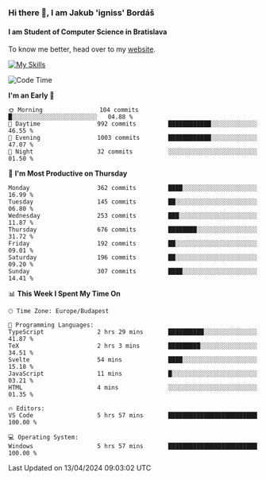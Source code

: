 ### Hi there 👋, I am Jakub 'igniss' Bordáš

#### I am Student of Computer Science in Bratislava
To know me better, head over to my [website](https://bordas.sk).

[![My Skills](https://skillicons.dev/icons?i=js,html,css,figma,svelte,java,kotlin,python,postgresql,typescript,nest,nodejs)](https://bordas.sk)


<!--START_SECTION:waka-->
![Code Time](http://img.shields.io/badge/Code%20Time-1%2C464%20hrs%2049%20mins-blue)

**I'm an Early 🐤** 

```text
🌞 Morning                104 commits         █░░░░░░░░░░░░░░░░░░░░░░░░   04.88 % 
🌆 Daytime                992 commits         ████████████░░░░░░░░░░░░░   46.55 % 
🌃 Evening                1003 commits        ████████████░░░░░░░░░░░░░   47.07 % 
🌙 Night                  32 commits          ░░░░░░░░░░░░░░░░░░░░░░░░░   01.50 % 
```
📅 **I'm Most Productive on Thursday** 

```text
Monday                   362 commits         ████░░░░░░░░░░░░░░░░░░░░░   16.99 % 
Tuesday                  145 commits         ██░░░░░░░░░░░░░░░░░░░░░░░   06.80 % 
Wednesday                253 commits         ███░░░░░░░░░░░░░░░░░░░░░░   11.87 % 
Thursday                 676 commits         ████████░░░░░░░░░░░░░░░░░   31.72 % 
Friday                   192 commits         ██░░░░░░░░░░░░░░░░░░░░░░░   09.01 % 
Saturday                 196 commits         ██░░░░░░░░░░░░░░░░░░░░░░░   09.20 % 
Sunday                   307 commits         ████░░░░░░░░░░░░░░░░░░░░░   14.41 % 
```


📊 **This Week I Spent My Time On** 

```text
🕑︎ Time Zone: Europe/Budapest

💬 Programming Languages: 
TypeScript               2 hrs 29 mins       ██████████░░░░░░░░░░░░░░░   41.87 % 
TeX                      2 hrs 3 mins        █████████░░░░░░░░░░░░░░░░   34.51 % 
Svelte                   54 mins             ████░░░░░░░░░░░░░░░░░░░░░   15.18 % 
JavaScript               11 mins             █░░░░░░░░░░░░░░░░░░░░░░░░   03.21 % 
HTML                     4 mins              ░░░░░░░░░░░░░░░░░░░░░░░░░   01.35 % 

🔥 Editors: 
VS Code                  5 hrs 57 mins       █████████████████████████   100.00 % 

💻 Operating System: 
Windows                  5 hrs 57 mins       █████████████████████████   100.00 % 
```


 Last Updated on 13/04/2024 09:03:02 UTC
<!--END_SECTION:waka-->
